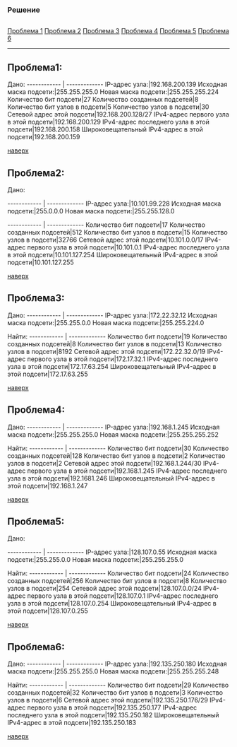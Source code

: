 ﻿### Решение 
<a name="0"><h2> </h2></a>
[Проблема 1](#1)
[Проблема 2](#2)
[Проблема 3](#3)
[Проблема 4](#4)
[Проблема 5](#5)
[Проблема 6](#6)

----
<a name="1"><h2>Проблема1: </h2></a>
Дано:
------------ | -------------
IP-адрес узла:|192.168.200.139
Исходная маска подсети:|255.255.255.0
Новая маска подсети:|255.255.255.224
Количество бит подсети|27
Количество созданных подсетей|8
Количество бит узлов в подсети|5
Количество узлов в подсети|30
Сетевой адрес этой подсети|192.168.200.128/27
IPv4-адрес первого узла в этой подсети|192.168.200.129
IPv4-адрес последнего узла в этой подсети|192.168.200.158
Широковещательный IPv4-адрес в этой подсети|192.168.200.159


 [наверх](#0)

<a name="2"><h2>Проблема2: </h2></a>
Дано:

------------ | -------------
IP-адрес узла:|10.101.99.228
Исходная маска подсети:|255.0.0.0
Новая маска подсети:|255.255.128.0


------------ | -------------
Количество бит подсети|17
Количество созданных подсетей|512
Количество бит узлов в подсети|15
Количество узлов в подсети|32766
Сетевой адрес этой подсети|10.101.0.0/17
IPv4-адрес первого узла в этой подсети|10.101.0.1
IPv4-адрес последнего узла в этой подсети|10.101.127.254
Широковещательный IPv4-адрес в этой подсети|10.101.127.255

 [наверх](#0)

<a name="3"><h2>Проблема3: </h2></a>
Дано:
------------ | -------------
IP-адрес узла:|172.22.32.12
Исходная маска подсети:|255.255.0.0
Новая маска подсети:|255.255.224.0

Найти:
------------ | -------------
Количество бит подсети|19
Количество созданных подсетей|8
Количество бит узлов в подсети|13
Количество узлов в подсети|8192
Сетевой адрес этой подсети|172.22.32.0/19
IPv4-адрес первого узла в этой подсети|172.17.32.1
IPv4-адрес последнего узла в этой подсети|172.17.63.254
Широковещательный IPv4-адрес в этой подсети|172.17.63.255


 [наверх](#0)

<a name="4"><h2>Проблема4: </h2></a>
Дано:
------------ | -------------
IP-адрес узла:|192.168.1.245
Исходная маска подсети:|255.255.255.0
Новая маска подсети:|255.255.255.252

Найти:
------------ | -------------
Количество бит подсети|30
Количество созданных подсетей|128
Количество бит узлов в подсети|2
Количество узлов в подсети|2
Сетевой адрес этой подсети|192.168.1.244/30
IPv4-адрес первого узла в этой подсети|192.168.1.245
IPv4-адрес последнего узла в этой подсети|192.1681.246
Широковещательный IPv4-адрес в этой подсети|192.168.1.247


 [наверх](#0)

<a name="5"><h2>Проблема5: </h2></a>
Дано:

------------ | -------------
IP-адрес узла:|128.107.0.55
Исходная маска подсети:|255.255.0.0
Новая маска подсети:|255.255.255.0

Найти:
------------ | -------------
Количество бит подсети|24
Количество созданных подсетей|256
Количество бит узлов в подсети|8
Количество узлов в подсети|254
Сетевой адрес этой подсети|128.107.0.0/24
IPv4-адрес первого узла в этой подсети|128.107.0.1
IPv4-адрес последнего узла в этой подсети|128.107.0.254
Широковещательный IPv4-адрес в этой подсети|128.107.0.255


 [наверх](#0)

<a name="6"><h2>Проблема6: </h2></a>
Дано:
------------ | -------------
IP-адрес узла:|192.135.250.180
Исходная маска подсети:|255.255.255.0
Новая маска подсети:|255.255.255.248

Найти:
------------ | -------------
Количество бит подсети|29
Количество созданных подсетей|32
Количество бит узлов в подсети|3
Количество узлов в подсети|6
Сетевой адрес этой подсети|192.135.250.176/29
IPv4-адрес первого узла в этой подсети|192.135.250.177
IPv4-адрес последнего узла в этой подсети|192.135.250.182
Широковещательный IPv4-адрес в этой подсети|192.135.250.183


 [наверх](#0)